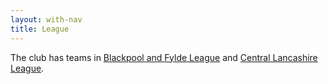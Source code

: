 ```yaml
---
layout: with-nav
title: League
---
```


The club has teams in
[Blackpool and Fylde League](https://lms.englishchess.org.uk/lms/event/6806/fixtures)
and
[Central Lancashire League](https://lms.englishchess.org.uk/lms/event/6827/fixtures).

